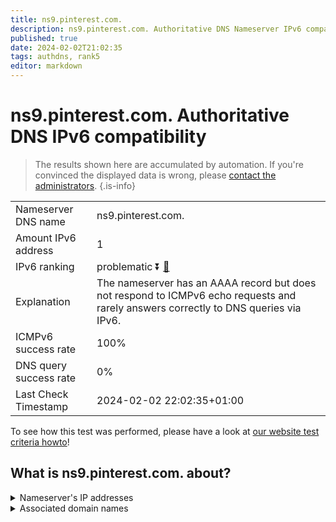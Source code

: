 ```yaml
---
title: ns9.pinterest.com.
description: ns9.pinterest.com. Authoritative DNS Nameserver IPv6 compatibility
published: true
date: 2024-02-02T21:02:35
tags: authdns, rank5
editor: markdown
---
```


# ns9.pinterest.com. Authoritative DNS IPv6 compatibility

> The results shown here are accumulated by automation. If you're convinced the displayed data is wrong, please [contact the administrators](/howto/chat). 
{.is-info}




|   |   |
| - | - |
| Nameserver DNS name | ns9.pinterest.com.
| Amount IPv6 address | 1
| IPv6 ranking | problematic :arrow_double_down: [🔗](/howto/ranking) |
| Explanation | The nameserver has an AAAA record but does not respond to ICMPv6 echo requests and rarely answers correctly to DNS queries via IPv6. |
| ICMPv6 success rate | 100%|
| DNS query success rate | 0% |
| Last Check Timestamp | 2024-02-02 22:02:35+01:00 |

To see how this test was performed, please have a look at [our website test criteria howto](/howto/testcriteria/authdns)!


## What is ns9.pinterest.com. about?




<details>
<summary>Nameserver's IP addresses</summary>

2400:cb00:2049:1::a29f:1fa

</details>



<details>
<summary>Associated domain names</summary>

www.pinterest.com

</details>
